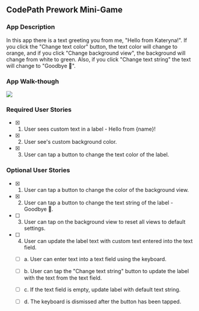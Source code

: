 ## CodePath Prework Mini-Game

### App Description
In this app there is a text greeting you from me, "Hello from Kateryna!". If you click the "Change text color" button, the text color will change to orange, and if you click "Change background view", the background will change from white to green. Also, if you click "Change text string" the text will change to "Goodbye 👋".

### App Walk-though

![](https://i.imgur.com/u6tPyId.gif)


### Required User Stories
- [x] 1. User sees custom text in a label - Hello from {name}!
- [x] 2. User see's custom background color.
- [x] 3. User can tap a button to change the text color of the label.

### Optional User Stories
- [x] 1. User can tap a button to change the color of the background view.
- [x] 2. User can tap a button to change the text string of the label - Goodbye 👋.
- [ ] 3. User can tap on the background view to reset all views to default settings.
- [ ] 4. User can update the label text with custom text entered into the text field.
   - [ ] a. User can enter text into a text field using the keyboard.
   - [ ] b. User can tap the "Change text string" button to update the label with the text from the text field.
   - [ ] c. If the text field is empty, update label with default text string.
   - [ ] d. The keyboard is dismissed after the button has been tapped.

